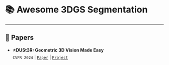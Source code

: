 # 📚 Awesome 3DGS Segmentation
---

## 📖 Papers
* **⭐DUSt3R: Geometric 3D Vision Made Easy** <br>
`CVPR 2024` | [`Paper`](https://arxiv.org/abs/2312.16084) | [`Project`](https://langsplat.github.io/)
